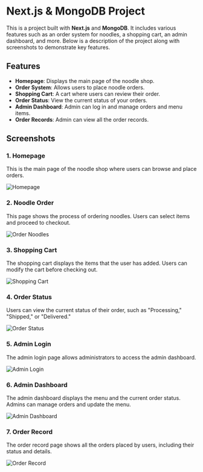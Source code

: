 # Next.js & MongoDB Project

This is a project built with **Next.js** and **MongoDB**. It includes various features such as an order system for noodles, a shopping cart, an admin dashboard, and more. Below is a description of the project along with screenshots to demonstrate key features.

## Features
- **Homepage**: Displays the main page of the noodle shop.
- **Order System**: Allows users to place noodle orders.
- **Shopping Cart**: A cart where users can review their order.
- **Order Status**: View the current status of your orders.
- **Admin Dashboard**: Admin can log in and manage orders and menu items.
- **Order Records**: Admin can view all the order records.

## Screenshots

### 1. Homepage
This is the main page of the noodle shop where users can browse and place orders.

![Homepage](./images/1.PNG)

### 2. Noodle Order
This page shows the process of ordering noodles. Users can select items and proceed to checkout.

![Order Noodles](./images/2.PNG)

### 3. Shopping Cart
The shopping cart displays the items that the user has added. Users can modify the cart before checking out.

![Shopping Cart](./images/3.PNG)

### 4. Order Status
Users can view the current status of their order, such as "Processing," "Shipped," or "Delivered."

![Order Status](./images/4.PNG)

### 5. Admin Login
The admin login page allows administrators to access the admin dashboard.

![Admin Login](./images/5a.PNG)

### 6. Admin Dashboard
The admin dashboard displays the menu and the current order status. Admins can manage orders and update the menu.

![Admin Dashboard](./images/6a.PNG)

### 7. Order Record
The order record page shows all the orders placed by users, including their status and details.

![Order Record](./images/7a.PNG)

